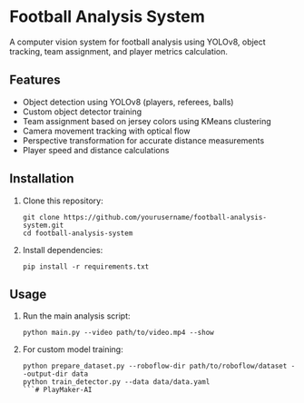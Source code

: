 # Football Analysis System

A computer vision system for football analysis using YOLOv8, object tracking, team assignment, and player metrics calculation.

## Features

- Object detection using YOLOv8 (players, referees, balls)
- Custom object detector training
- Team assignment based on jersey colors using KMeans clustering
- Camera movement tracking with optical flow
- Perspective transformation for accurate distance measurements
- Player speed and distance calculations

## Installation

1. Clone this repository:
   ```
   git clone https://github.com/yourusername/football-analysis-system.git
   cd football-analysis-system
   ```

2. Install dependencies:
   ```
   pip install -r requirements.txt
   ```

## Usage

1. Run the main analysis script:
   ```
   python main.py --video path/to/video.mp4 --show
   ```

2. For custom model training:
   ```
   python prepare_dataset.py --roboflow-dir path/to/roboflow/dataset --output-dir data
   python train_detector.py --data data/data.yaml
   ```#   P l a y M a k e r - A I  
 